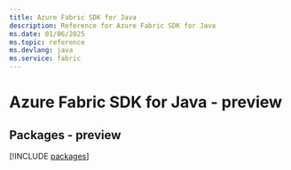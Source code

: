 ```yaml
---
title: Azure Fabric SDK for Java
description: Reference for Azure Fabric SDK for Java
ms.date: 01/06/2025
ms.topic: reference
ms.devlang: java
ms.service: fabric
---
```

# Azure Fabric SDK for Java - preview
## Packages - preview
[!INCLUDE [packages](fabric-index.md)]